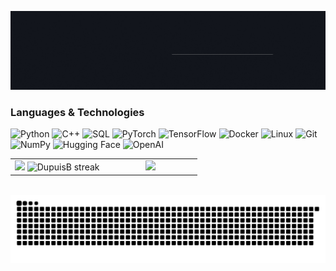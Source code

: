 <!--
  Profile banner (banner.gif)
!-->

![My Banner](https://raw.githubusercontent.com/DupuisB/DupuisB/main/assets/banner_dark.gif)

### Languages & Technologies

![Python](https://img.shields.io/badge/-Python-13161D?&logo=Python&logoColor=A7A7A7) ![C++](https://img.shields.io/badge/-C++-13161D?&logo=c%2b%2b&logoColor=A7A7A7) ![SQL](https://img.shields.io/badge/-SQL-13161D?&logo=MySQL&logoColor=A7A7A7) ![PyTorch](https://img.shields.io/badge/-PyTorch-13161D?&logo=PyTorch&logoColor=A7A7A7) ![TensorFlow](https://img.shields.io/badge/-TensorFlow-13161D?&logo=TensorFlow&logoColor=A7A7A7) ![Docker](https://img.shields.io/badge/-Docker-13161D?&logo=Docker&logoColor=A7A7A7) ![Linux](https://img.shields.io/badge/-Linux-13161D?&logo=Linux&logoColor=A7A7A7) ![Git](https://img.shields.io/badge/-Git-13161D?&logo=Git&logoColor=A7A7A7) ![NumPy](https://img.shields.io/badge/-NumPy-13161D?&logo=NumPy&logoColor=A7A7A7) ![Hugging Face](https://img.shields.io/badge/-Hugging%20Face-13161D?&logo=Hugging%20Face&logoColor=A7A7A7) ![OpenAI](https://img.shields.io/badge/-OpenAI-13161D?&logo=OpenAI&logoColor=A7A7A7)


<!-- Github Stats -->

<p align="center">
<table align="center">
<tr>
<td width="50%" align="center">
    <img src="https://github-readme-stats.vercel.app/api?username=DupuisB&theme=graywhite&show_icons=true&count_private=true&bg_color=13161D&title_color=E0DDD8&text_color=A7A7A7&icon_color=A7A7A7" />
    <img src="https://github-readme-streak-stats.herokuapp.com/?user=DupuisB&theme=graywhite&hide_border=false&background=13161D&stroke=A7A7A7&ring=E0DDD8&fire=A7A7A7&currStreakLabel=A7A7A7" alt="DupuisB streak" />
</td>
<td width="50%" align="center">
    <img src="https://github-readme-stats.anuraghazra1.vercel.app/api/top-langs/?username=DupuisB&langs_count=5&theme=graywhite&hide_border=false&bg_color=13161D&title_color=E0DDD8&text_color=A7A7A7"/>
</td>
</tr>
</table>
</p>
<br>

<img src="https://raw.githubusercontent.com/DupuisB/DupuisB/output/snake.svg" alt="Snake animation" />
